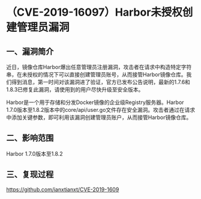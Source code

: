 # （CVE-2019-16097）Harbor未授权创建管理员漏洞

## 一、漏洞简介

近日，镜像仓库Harbor爆出任意管理员注册漏洞，攻击者在请求中构造特定字符串，在未授权的情况下可以直接创建管理员账号，从而接管Harbor镜像仓库。我们得到消息，第一时间对该漏洞进了验证，官方已发布公告说明，最新的1.7.6和1.8.3已修复此漏洞，请使用到的用户尽快升级至安全版本。

Harbor是一个用于存储和分发Docker镜像的企业级Registry服务器。Harbor 1.7.0版本至1.8.2版本中的core/api/user.go文件存在安全漏洞。攻击者通过在请求中添加关键参数，即可利用该漏洞创建管理员账户，从而接管Harbor镜像仓库。

## 二、影响范围

Harbor 1.7.0版本至1.8.2

## 三、复现过程

https://github.com/ianxtianxt/CVE-2019-1609
